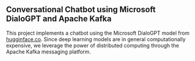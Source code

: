 ## Conversational Chatbot using Microsoft DialoGPT and Apache Kafka
This project implements a chatbot using the Microsoft DialoGPT model from [hugginface.co](https://huggingface.co/microsoft/DialoGPT-medium). Since deep learning models are in general computationally expensive, we leverage the power of distributed computing through the Apache Kafka messaging platform.  
